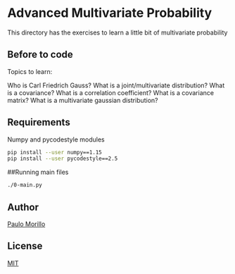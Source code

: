 # Advanced Multivariate Probability

This directory has the exercises to learn a little bit of multivariate probability

## Before to code

Topics to learn:

Who is Carl Friedrich Gauss?
What is a joint/multivariate distribution?
What is a covariance?
What is a correlation coefficient?
What is a covariance matrix?
What is a multivariate gaussian distribution?

## Requirements
Numpy and pycodestyle modules


```bash
pip install --user numpy==1.15
pip install --user pycodestyle==2.5

```

##Running main files
```bash
./0-main.py

```


## Author
[Paulo Morillo](https://www.linkedin.com/in/paulo-morillo-mu%C3%B1oz-191745143/)

## License
[MIT](https://choosealicense.com/licenses/mit/)